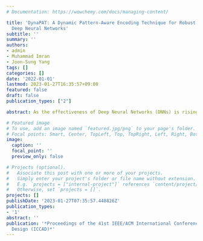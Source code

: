 ```yaml
---
# Documentation: https://wowchemy.com/docs/managing-content/

title: 'DynaPAT: A Dynamic Pattern-Aware Encoding Technique for Robust MLC PCM-Based
  Deep Neural Networks'
subtitle: ''
summary: ''
authors:
- admin
- Muhammad Imran
- Joon-Sung Yang
tags: []
categories: []
date: '2022-01-01'
lastmod: 2023-01-27T16:35:57+09:00
featured: false
draft: false
publication_types: ["2"]

abstract: As the effectiveness of Deep Neural Networks (DNNs) is rising over time, so is the need for highly scalable and efficient hardware architectures to capitalize this effectiveness in many practical ap- plications. Emerging non-volatile Phase Change Memory (PCM) technology has been found to be a promising candidate for future memory systems due to its better scalability, non-volatility and low leakage/dynamic power consumption, compared to conventional charged-based memories. Additionally, with its cell’s wide resis- tance span, PCM also has the Flash-like Multi-Level Cell (MLC) capability, which has enhanced storage density, providing an op- portunity for the deployment of data-intensive applications such as DNNs on resource-constrained edge devices. However, the prac- tical deployment of MLC PCM is hampered by certain reliability challenges, among which, the resistance drift is considered to be a critical concern. In a DNN application, the presence of resistance drift in MLC PCM can cause a severe impact to DNN’s accuracy if no drift-error-tolerance technique is utilized. This paper proposes DynaPAT, a low-cost and effective pattern-aware encoding tech- nique to enhance the drift-error-tolerance of MLC PCM-based Deep Neural Networks. DynaPAT has been constructed on the insight into DNN’s vulnerability against different data pattern switching. Based on this insight, DynaPAT efficiently maps the most-frequent data pattern in DNN’s parameters to the least-drift-prone level of the MLC PCM, thus significantly enhancing the robustness of the system against drift errors. Various experiments on different DNN models and configurations demonstrate the effectiveness of DynaPAT. The experimental results indicate that DynaPAT can achieve up to 500 times enhancement in the drift-errors-tolerance ca- pability over the baseline MLC PCM based DNN while requiring only a negligible hardware overhead (below 1\% storage overhead). Being orthogonal, DynaPAT can be integrated with existing drift- tolerance schemes for even higher gains in reliability.

# Featured image
# To use, add an image named `featured.jpg/png` to your page's folder.
# Focal points: Smart, Center, TopLeft, Top, TopRight, Left, Right, BottomLeft, Bottom, BottomRight.
image:
  caption: ''
  focal_point: ''
  preview_only: false

# Projects (optional).
#   Associate this post with one or more of your projects.
#   Simply enter your project's folder or file name without extension.
#   E.g. `projects = ["internal-project"]` references `content/project/deep-learning/index.md`.
#   Otherwise, set `projects = []`.
projects: []
publishDate: '2023-01-27T07:35:57.440826Z'
publication_types:
- '1'
abstract: ''
publication: '*Proceedings of the 41st IEEE/ACM International Conference on Computer-Aided
  Design (ICCAD)*'
---
```

